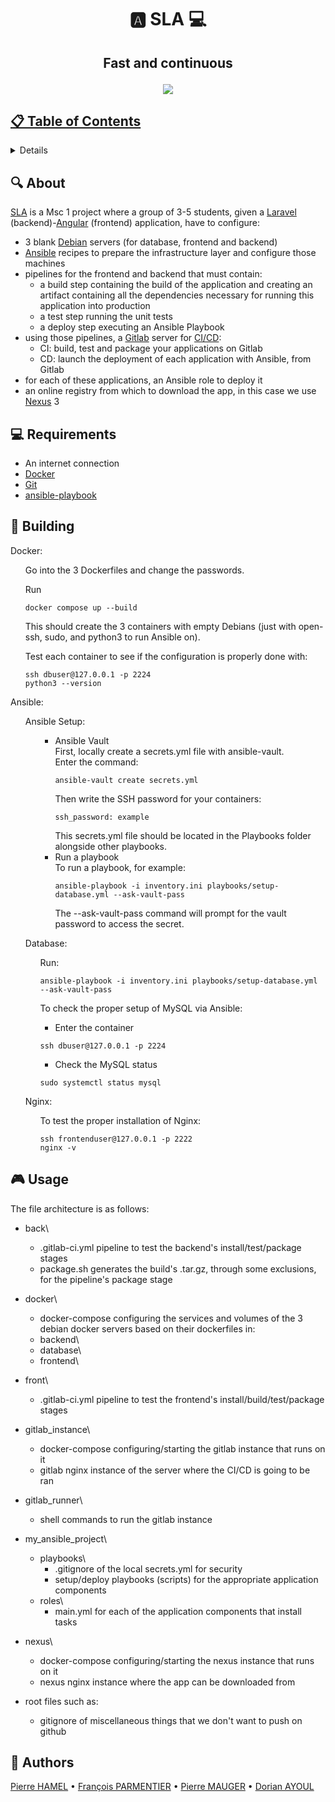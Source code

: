 # <p align="center">🅰️ SLA 💻</p>

## <p align="center">Fast and continuous</p>

<p align="center">
  <a href="https://agilefirst.io/agile-devops/">
  <img src="https://agilefirst.io/content/images/2022/06/agile-devops.png">
</p>

## 📋 Table of Contents
<details>
<summary>Click to reveal</summary>

- [About](#-about)
- [Requirements](#-requirements)
- [Building](#-building)
- [Usage](#-usage)
- [Authors](#-authors)

</details>

## 🔍 About

[SLA](https://agilefirst.io/agile-devops/) is a Msc 1 project where a group of 3-5 students, given a [Laravel](https://laravel.com/) (backend)-[Angular](https://angular.io/) (frontend) application, have to configure:
- 3 blank [Debian](https://www.debian.org/) servers (for database, frontend and backend)
- [Ansible](https://www.ansible.com/) recipes to prepare the infrastructure layer and configure those machines
- pipelines for the frontend and backend that must contain:
  - a build step containing the build of the application and creating an artifact containing all the dependencies necessary for running this application into production
  - a test step running the unit tests
  - a deploy step executing an Ansible Playbook
- using those pipelines, a [Gitlab](https://about.gitlab.com/) server for [CI/CD](https://en.wikipedia.org/wiki/CI/CD):
  - CI: build, test and package your applications on Gitlab
  - CD: launch the deployment of each application with Ansible, from Gitlab
- for each of these applications, an Ansible role to deploy it
- an online registry from which to download the app, in this case we use [Nexus](https://www.sonatype.com/products/sonatype-nexus-repository) 3

## 💻 Requirements

- An internet connection
- [Docker](https://www.docker.com/)
- [Git](https://git-scm.com/)
- [ansible-playbook](https://docs.ansible.com/ansible/latest/playbook_guide/playbooks_intro.html)

## 🔧 Building

Docker:

<ul>

Go into the 3 Dockerfiles and change the passwords.

Run
```
docker compose up --build
```

This should create the 3 containers with empty Debians (just with open-ssh, sudo, and python3 to run Ansible on).

Test each container to see if the configuration is properly done with:
```
ssh dbuser@127.0.0.1 -p 2224
python3 --version
```

</ul>


Ansible:

<ul>

Ansible Setup:

<ul>

- Ansible Vault\
    First, locally create a secrets.yml file with ansible-vault.\
    Enter the command:
    ```
    ansible-vault create secrets.yml
    ```
    Then write the SSH password for your containers:
    ```
    ssh_password: example
    ```
    This secrets.yml file should be located in the Playbooks folder alongside other playbooks.
- Run a playbook\
    To run a playbook, for example:
    ```
    ansible-playbook -i inventory.ini playbooks/setup-database.yml --ask-vault-pass
    ```
    The --ask-vault-pass command will prompt for the vault password to access the secret.

</ul>

Database:

<ul>

Run:
```
ansible-playbook -i inventory.ini playbooks/setup-database.yml --ask-vault-pass
```
To check the proper setup of MySQL via Ansible:
- Enter the container
```
ssh dbuser@127.0.0.1 -p 2224
```
- Check the MySQL status
```
sudo systemctl status mysql
```

</ul>

Nginx:

<ul>

To test the proper installation of Nginx:
```
ssh frontenduser@127.0.0.1 -p 2222
nginx -v
```

</ul>

</ul>

## 🎮 Usage

The file architecture is as follows:
- back\
  - .gitlab-ci.yml pipeline to test the backend's install/test/package stages
  - package.sh generates the build's .tar.gz, through some exclusions, for the pipeline's package stage
- docker\
  - docker-compose configuring the services and volumes of the 3 debian docker servers based on their dockerfiles in:
  - backend\
  - database\
  - frontend\

- front\
  - .gitlab-ci.yml pipeline to test the frontend's install/build/test/package stages
- gitlab_instance\
  - docker-compose configuring/starting the gitlab instance that runs on it
  - gitlab nginx instance of the server where the CI/CD is going to be ran
- gitlab_runner\
  - shell commands to run the gitlab instance
- my_ansible_project\
  - playbooks\
    - .gitignore of the local secrets.yml for security
    - setup/deploy playbooks (scripts) for the appropriate application components
  - roles\
    - main.yml for each of the application components that install tasks
- nexus\
  - docker-compose configuring/starting the nexus instance that runs on it
  - nexus nginx instance where the app can be downloaded from
- root files such as:
  - gitignore of miscellaneous things that we don't want to push on github

## 🤝 Authors

[Pierre HAMEL](https://github.com/pierre1754) • [François PARMENTIER](https://github.com/WebDesignPastor) • [Pierre MAUGER](https://github.com/PierreMauger) • [Dorian AYOUL](https://github.com/NairodGH)
